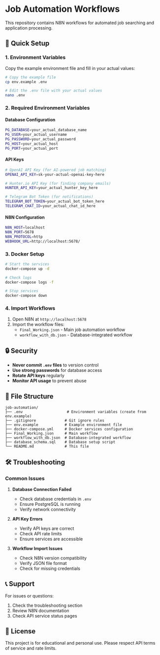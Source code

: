 # Job Automation Workflows

This repository contains N8N workflows for automated job searching and application processing.

## 🚀 Quick Setup

### 1. Environment Variables

Copy the example environment file and fill in your actual values:

```bash
# Copy the example file
cp env.example .env

# Edit the .env file with your actual values
nano .env
```

### 2. Required Environment Variables

#### Database Configuration
```bash
PG_DATABASE=your_actual_database_name
PG_USER=your_actual_username
PG_PASSWORD=your_actual_password
PG_HOST=your_actual_host
PG_PORT=your_actual_port
```

#### API Keys
```bash
# OpenAI API Key (for AI-powered job matching)
OPENAI_API_KEY=sk-your-actual-openai-key-here

# Hunter.io API Key (for finding company emails)
HUNTER_API_KEY=your_actual_hunter_key_here

# Telegram Bot Token (for notifications)
TELEGRAM_BOT_TOKEN=your_actual_bot_token_here
TELEGRAM_CHAT_ID=your_actual_chat_id_here
```

#### N8N Configuration
```bash
N8N_HOST=localhost
N8N_PORT=5678
N8N_PROTOCOL=http
WEBHOOK_URL=http://localhost:5678/
```

### 3. Docker Setup

```bash
# Start the services
docker-compose up -d

# Check logs
docker-compose logs -f

# Stop services
docker-compose down
```

### 4. Import Workflows

1. Open N8N at `http://localhost:5678`
2. Import the workflow files:
   - `Final_Working.json` - Main job automation workflow
   - `workflow_with_db.json` - Database-integrated workflow

## 🔒 Security

- **Never commit `.env` files** to version control
- **Use strong passwords** for database access
- **Rotate API keys** regularly
- **Monitor API usage** to prevent abuse

## 📁 File Structure

```
job-automation/
├── .env                    # Environment variables (create from env.example)
├── .gitignore             # Git ignore rules
├── env.example            # Example environment file
├── docker-compose.yml     # Docker services configuration
├── Final_Working.json     # Main workflow
├── workflow_with_db.json  # Database-integrated workflow
├── database_schema.sql    # Database setup script
└── README.md              # This file
```

## 🛠️ Troubleshooting

### Common Issues

1. **Database Connection Failed**
   - Check database credentials in `.env`
   - Ensure PostgreSQL is running
   - Verify network connectivity

2. **API Key Errors**
   - Verify API keys are correct
   - Check API rate limits
   - Ensure services are accessible

3. **Workflow Import Issues**
   - Check N8N version compatibility
   - Verify JSON file format
   - Check for missing credentials

## 📞 Support

For issues or questions:
1. Check the troubleshooting section
2. Review N8N documentation
3. Check API service status pages

## 📝 License

This project is for educational and personal use. Please respect API terms of service and rate limits.

